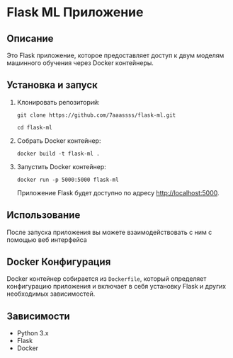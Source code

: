 <h1>Flask ML Приложение</h1>

  <h2>Описание</h2>
    <p>Это Flask приложение, которое предоставляет доступ к двум моделям машинного обучения через Docker контейнеры.</p>

  <h2>Установка и запуск</h2>
    <ol>
        <li>Клонировать репозиторий:
            <pre><code>git clone https://github.com/7aaassss/flask-ml.git</code></pre>
            <pre><code>cd flask-ml</code></pre>
        </li>
        <li>Собрать Docker контейнер:
            <pre><code>docker build -t flask-ml .</code></pre>
        </li>
        <li>Запустить Docker контейнер:
            <pre><code>docker run -p 5000:5000 flask-ml</code></pre>
            <p>Приложение Flask будет доступно по адресу <a href="http://localhost:5000">http://localhost:5000</a>.</p>
        </li>
    </ol>
    <h2>Использование</h2>
    <p>После запуска приложения вы можете взаимодействовать с ним с помощью веб интерфейса</p>
    <h2>Docker Конфигурация</h2>
    <p>Docker контейнер собирается из <code>Dockerfile</code>, который определяет конфигурацию приложения и включает в себя установку Flask и других необходимых зависимостей.</p>
    <h2>Зависимости</h2>
    <ul>
        <li>Python 3.x</li>
        <li>Flask</li>
        <li>Docker</li>
    </ul>
</body>
